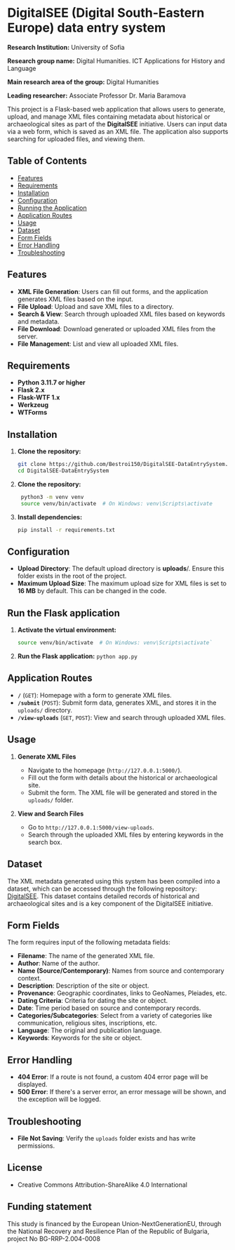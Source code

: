 # DigitalSEE (Digital South-Eastern Europe) data entry system

**Research Institution:** University of Sofia

**Research group name:**  Digital Humanities. ICT Applications for History and Language

**Main research area of the group:** Digital Humanities

**Leading researcher:**  Associate Professor Dr. Maria Baramova

This project is a Flask-based web application that allows users to generate, upload, and manage XML files containing metadata about historical or archaeological sites as part of the **DigitalSEE** initiative. Users can input data via a web form, which is saved as an XML file. The application also supports searching for uploaded files, and viewing them.


## Table of Contents
- [Features](#features)
- [Requirements](#requirements)
- [Installation](#installation)
- [Configuration](#configuration)
- [Running the Application](#run-the-flask-application)
- [Application Routes](#application-routes)
- [Usage](#usage)
- [Dataset](#dataset)
- [Form Fields](#form-fields)
- [Error Handling](#error-handling)
- [Troubleshooting](#troubleshooting)

## Features
- **XML File Generation**: Users can fill out forms, and the application generates XML files based on the input.
- **File Upload**: Upload and save XML files to a directory.
- **Search & View**: Search through uploaded XML files based on keywords and metadata.
- **File Download**: Download generated or uploaded XML files from the server.
- **File Management**: List and view all uploaded XML files.

## Requirements

- **Python 3.11.7 or higher**
- **Flask 2.x**
- **Flask-WTF 1.x**
- **Werkzeug**
- **WTForms**

## Installation

1. **Clone the repository:**
   ```bash
   git clone https://github.com/Bestroi150/DigitalSEE-DataEntrySystem.git
   cd DigitalSEE-DataEntrySystem

2. **Clone the repository:**
   ```bash
    python3 -m venv venv
    source venv/bin/activate  # On Windows: venv\Scripts\activate
3. **Install dependencies:**
   ```bash
   pip install -r requirements.txt
## Configuration

- **Upload Directory**: The default upload directory is **uploads**/. Ensure this folder exists in the root of the project.
- **Maximum Upload Size**: The maximum upload size for XML files is set to **16 MB** by default. This can be changed in the code.


## Run the Flask application

1. **Activate the virtual environment:**
   ```bash
   source venv/bin/activate  # On Windows: venv\Scripts\activate`
2. **Run the Flask application:**
`python app.py`
  
## Application Routes

-   **`/`** (`GET`): Homepage with a form to generate XML files.
-   **`/submit`** (`POST`): Submit form data, generates XML, and stores it in the `uploads/` directory. 
-   **`/view-uploads`** (`GET`, `POST`): View and search through uploaded XML files.
## Usage

1.  **Generate XML Files**
    
    -   Navigate to the homepage (`http://127.0.0.1:5000/`).
    -   Fill out the form with details about the historical or archaeological site.
    -   Submit the form. The XML file will be generated and stored in the `uploads/` folder.
2.  **View and Search Files**
    
    -   Go to `http://127.0.0.1:5000/view-uploads`.
    -   Search through the uploaded XML files by entering keywords in the search box.
  
## Dataset
The XML metadata generated using this system has been compiled into a dataset, which can be accessed through the following repository: [DigitalSEE](https://github.com/Bestroi150/DigitalSEE/tree/main). This dataset contains detailed records of historical and archaeological sites and is a key component of the DigitalSEE initiative. 

## Form Fields

The form requires input of the following metadata fields:

-   **Filename**: The name of the generated XML file.
-   **Author**: Name of the author.
-   **Name (Source/Contemporary)**: Names from source and contemporary context.
-   **Description**: Description of the site or object.
-   **Provenance**: Geographic coordinates, links to GeoNames, Pleiades, etc.
-   **Dating Criteria**: Criteria for dating the site or object.
-   **Date**: Time period based on source and contemporary records.
-   **Categories/Subcategories**: Select from a variety of categories like communication, religious sites, inscriptions, etc.
-   **Language**: The original and publication language.
-   **Keywords**: Keywords for the site or object.

## Error Handling

-   **404 Error**: If a route is not found, a custom 404 error page will be displayed.
-   **500 Error**: If there's a server error, an error message will be shown, and the exception will be logged.

## Troubleshooting

-   **File Not Saving**: Verify the `uploads` folder exists and has write permissions.

## License

 - Creative Commons Attribution-ShareAlike 4.0 International

## Funding statement
This study is financed by the European Union-NextGenerationEU, through the National Recovery and Resilience Plan of the Republic of Bulgaria, project No BG-RRP-2.004-0008
